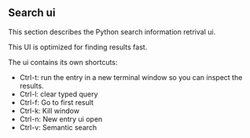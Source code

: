 ## Search ui

This section describes the Python search information retrival ui.

This UI is optimized for finding results fast.

The ui contains its own shortcuts:

 - Ctrl-t: run the entry in a new terminal window so you can inspect the results.
 - Ctrl-l: clear typed query
 - Ctrl-f: Go to first result
 - Ctrl-k: Kill window
 - Ctrl-n: New entry ui open
 - Ctrl-v: Semantic search
